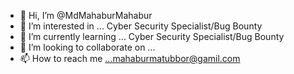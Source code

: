 - 👋 Hi, I’m @MdMahaburMahabur
- 👀 I’m interested in ... Cyber Security Specialist/Bug Bounty 
- 🌱 I’m currently learning ... Cyber Security Specialist/Bug Bounty 
- 💞️ I’m looking to collaborate on ...
- 📫 How to reach me ...mahaburmatubbor@gamil.com

<!---
MdMahaburMahabur/MdMahaburMahabur is a ✨ special ✨ repository because its `README.md` (this file) appears on your GitHub profile.
You can click the Preview link to take a look at your changes.
--->
